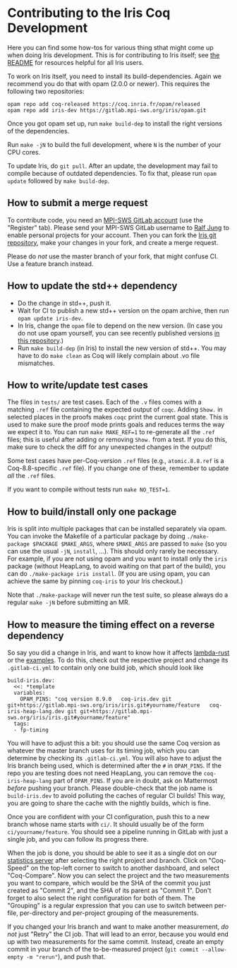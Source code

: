 # Contributing to the Iris Coq Development

Here you can find some how-tos for various thing sthat might come up when doing
Iris development.  This is for contributing to Iris itself; see
[the README](README.md#further-resources) for resources helpful for all Iris
users.

To work on Iris itself, you need to install its build-dependencies.  Again we
recommend you do that with opam (2.0.0 or newer).  This requires the following
two repositories:

    opam repo add coq-released https://coq.inria.fr/opam/released
    opam repo add iris-dev https://gitlab.mpi-sws.org/iris/opam.git

Once you got opam set up, run `make build-dep` to install the right versions
of the dependencies.

Run `make -jN` to build the full development, where `N` is the number of your
CPU cores.

To update Iris, do `git pull`.  After an update, the development may fail to
compile because of outdated dependencies.  To fix that, please run `opam update`
followed by `make build-dep`.

## How to submit a merge request

To contribute code, you need an [MPI-SWS GitLab account][account] (use the
"Register" tab).  Please send your MPI-SWS GitLab username to [Ralf Jung][jung]
to enable personal projects for your account.  Then you can fork the
[Iris git repository][iris], make your changes in your fork, and create a merge
request.

Please do *not* use the master branch of your fork, that might confuse CI.  Use
a feature branch instead.

[account]: https://gitlab.mpi-sws.org/users/sign_in
[jung]: https://gitlab.mpi-sws.org/jung
[iris]: https://gitlab.mpi-sws.org/iris/iris

## How to update the std++ dependency

* Do the change in std++, push it.
* Wait for CI to publish a new std++ version on the opam archive, then run
  `opam update iris-dev`.
* In Iris, change the `opam` file to depend on the new version.
  (In case you do not use opam yourself, you can see recently published versions
  [in this repository](https://gitlab.mpi-sws.org/iris/opam/commits/master).)
* Run `make build-dep` (in Iris) to install the new version of std++.
  You may have to do `make clean` as Coq will likely complain about .vo file
  mismatches.

## How to write/update test cases

The files in `tests/` are test cases.  Each of the `.v` files comes with a
matching `.ref` file containing the expected output of `coqc`.  Adding `Show.`
in selected places in the proofs makes `coqc` print the current goal state.
This is used to make sure the proof mode prints goals and reduces terms the way
we expect it to.  You can run `make MAKE_REF=1` to re-generate all the `.ref` files;
this is useful after adding or removing `Show.` from a test.  If you do this,
make sure to check the diff for any unexpected changes in the output!

Some test cases have per-Coq-version `.ref` files (e.g., `atomic.8.8.ref` is a
Coq-8.8-specific `.ref` file).  If you change one of these, remember to update
*all* the `.ref` files.

If you want to compile without tests run `make NO_TEST=1`.

## How to build/install only one package

Iris is split into multiple packages that can be installed separately via opam.
You can invoke the Makefile of a particular package by doing `./make-package
$PACKAGE $MAKE_ARGS`, where `$MAKE_ARGS` are passed to `make` (so you can use
the usual `-jN`, `install`, ...).  This should only rarely be necessary. For
example, if you are not using opam and you want to install only the `iris`
package (without HeapLang, to avoid waiting on that part of the build), you can
do `./make-package iris install`.  (If you are using opam, you can achieve the
same by pinning `coq-iris` to your Iris checkout.)

Note that `./make-package` will never run the test suite, so please always do a
regular `make -jN` before submitting an MR.

## How to measure the timing effect on a reverse dependency

So say you did a change in Iris, and want to know how it affects [lambda-rust]
or the [examples].  To do this, check out the respective project and change its
`.gitlab-ci.yml` to contain only one build job, which should look like
```
build-iris.dev:
  <<: *template
  variables:
    OPAM_PINS: "coq version 8.9.0   coq-iris.dev git git+https://gitlab.mpi-sws.org/iris/iris.git#yourname/feature   coq-iris-heap-lang.dev git git+https://gitlab.mpi-sws.org/iris/iris.git#yourname/feature"
  tags:
  - fp-timing
```
You will have to adjust this a bit: you should use the same Coq version as
whatever the master branch uses for its timing job, which you can determine by
checking its `.gitlab-ci.yml`.  You will also have to adjust the Iris branch
being used, which is determined after the `#` in `OPAM_PINS`.  If the repo you
are testing does not need HeapLang, you can remove the `coq-iris-heap-lang` part
of `OPAM_PINS`.  If you are in doubt, ask on Mattermost *before* pushing your
branch.  Please double-check that the job name is `build-iris.dev` to avoid
polluting the caches of regular CI builds!  This way, you are going to share the
cache with the nightly builds, which is fine.

Once you are confident with your CI configuration, push this to a new branch
whose name starts with `ci/`.  It should usually be of the form
`ci/yourname/feature`.  You should see a pipeline running in GitLab with just a
single job, and you can follow its progress there.

When the job is done, you should be able to see it as a single dot on our
[statistics server][coq-speed] after selecting the right project and branch.
Click on "Coq-Speed" on the top-left corner to switch to another dashboard, and
select "Coq-Compare".  Now you can select the project and the two measurements
you want to compare, which would be the SHA of the commit you just created as
"Commit 2", and the SHA of its parent as "Commit 1".  Don't forget to also
select the right configuration for both of them.  The "Grouping" is a regular
expression that you can use to switch between per-file, per-directory and
per-project grouping of the measurements.

If you changed your Iris branch and want to make another measurement, *do not*
just "Retry" the CI job.  That will lead to an error, because you would end up
with two measurements for the same commit.  Instead, create an empty commit in
your branch of the to-be-measured project (`git commit --allow-empty -m
"rerun"`), and push that.

[lambda-rust]: https://gitlab.mpi-sws.org/iris/lambda-rust
[examples]: https://gitlab.mpi-sws.org/iris/examples
[coq-speed]: https://coq-speed.mpi-sws.org
